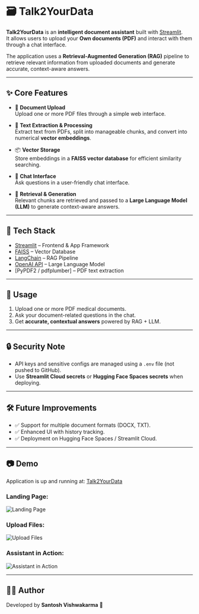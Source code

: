 # 🗃️ Talk2YourData 

**Talk2YourData** is an **intelligent document assistant** built with [Streamlit](https://streamlit.io/).  
It allows users to upload your **Own documents (PDF)** and interact with them through a chat interface.  

The application uses a **Retrieval-Augmented Generation (RAG)** pipeline to retrieve relevant information from uploaded documents and generate accurate, context-aware answers.

---

## ✨ Core Features

- 📂 **Document Upload**  
  Upload one or more PDF files through a simple web interface.  

- 📝 **Text Extraction & Processing**  
  Extract text from PDFs, split into manageable chunks, and convert into numerical **vector embeddings**.  

- 📦 **Vector Storage**  
  Store embeddings in a **FAISS vector database** for efficient similarity searching.  

- 💬 **Chat Interface**  
  Ask questions in a user-friendly chat interface.  

- 🤖 **Retrieval & Generation**  
  Relevant chunks are retrieved and passed to a **Large Language Model (LLM)** to generate context-aware answers.  

---

## 🚀 Tech Stack

- [Streamlit](https://streamlit.io/) – Frontend & App Framework  
- [FAISS](https://github.com/facebookresearch/faiss) – Vector Database  
- [LangChain](https://www.langchain.com/) – RAG Pipeline  
- [OpenAI API](https://platform.openai.com/) – Large Language Model  
- [PyPDF2 / pdfplumber] – PDF text extraction  

---

## 📌 Usage

1. Upload one or more PDF medical documents.  
2. Ask your document-related questions in the chat.  
3. Get **accurate, contextual answers** powered by RAG + LLM.  

---

## 🔒 Security Note

- API keys and sensitive configs are managed using a `.env` file (not pushed to GitHub).  
- Use **Streamlit Cloud secrets** or **Hugging Face Spaces secrets** when deploying.  

---

## 🛠️ Future Improvements

- ✅ Support for multiple document formats (DOCX, TXT).  
- ✅ Enhanced UI with history tracking.  
- ✅ Deployment on Hugging Face Spaces / Streamlit Cloud.  

---
## 📷 Demo
Application is up and running at: [Talk2YourData](https://talk2yourdata.streamlit.app/)


### Landing Page:
![Landing Page](https://github.com/user-attachments/assets/6e985d03-de1d-4b42-8419-7c42df6d42e1)

### Upload Files:
![Upload Files](https://github.com/user-attachments/assets/4a71de5b-378d-49b4-863a-502c78ed1812)

### Assistant in Action:
![Assistant in Action](https://github.com/user-attachments/assets/8a049b5a-990a-4b14-8817-b0f211a70188)




---

## 👨‍💻 Author

Developed by **Santosh Vishwakarma** 🚀  

